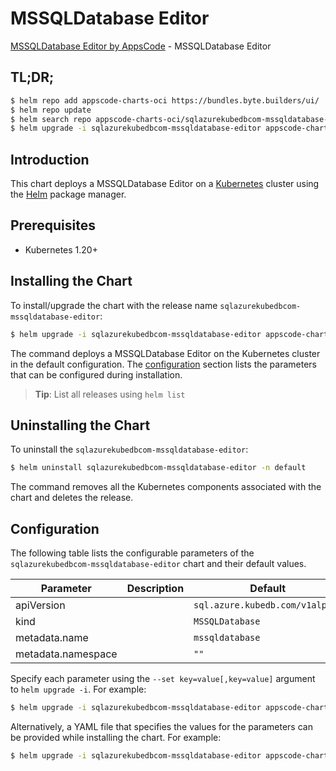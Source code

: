 # MSSQLDatabase Editor

[MSSQLDatabase Editor by AppsCode](https://appscode.com) - MSSQLDatabase Editor

## TL;DR;

```bash
$ helm repo add appscode-charts-oci https://bundles.byte.builders/ui/
$ helm repo update
$ helm search repo appscode-charts-oci/sqlazurekubedbcom-mssqldatabase-editor --version=v0.10.0
$ helm upgrade -i sqlazurekubedbcom-mssqldatabase-editor appscode-charts-oci/sqlazurekubedbcom-mssqldatabase-editor -n default --create-namespace --version=v0.10.0
```

## Introduction

This chart deploys a MSSQLDatabase Editor on a [Kubernetes](http://kubernetes.io) cluster using the [Helm](https://helm.sh) package manager.

## Prerequisites

- Kubernetes 1.20+

## Installing the Chart

To install/upgrade the chart with the release name `sqlazurekubedbcom-mssqldatabase-editor`:

```bash
$ helm upgrade -i sqlazurekubedbcom-mssqldatabase-editor appscode-charts-oci/sqlazurekubedbcom-mssqldatabase-editor -n default --create-namespace --version=v0.10.0
```

The command deploys a MSSQLDatabase Editor on the Kubernetes cluster in the default configuration. The [configuration](#configuration) section lists the parameters that can be configured during installation.

> **Tip**: List all releases using `helm list`

## Uninstalling the Chart

To uninstall the `sqlazurekubedbcom-mssqldatabase-editor`:

```bash
$ helm uninstall sqlazurekubedbcom-mssqldatabase-editor -n default
```

The command removes all the Kubernetes components associated with the chart and deletes the release.

## Configuration

The following table lists the configurable parameters of the `sqlazurekubedbcom-mssqldatabase-editor` chart and their default values.

|     Parameter      | Description |                  Default                   |
|--------------------|-------------|--------------------------------------------|
| apiVersion         |             | <code>sql.azure.kubedb.com/v1alpha1</code> |
| kind               |             | <code>MSSQLDatabase</code>                 |
| metadata.name      |             | <code>mssqldatabase</code>                 |
| metadata.namespace |             | <code>""</code>                            |


Specify each parameter using the `--set key=value[,key=value]` argument to `helm upgrade -i`. For example:

```bash
$ helm upgrade -i sqlazurekubedbcom-mssqldatabase-editor appscode-charts-oci/sqlazurekubedbcom-mssqldatabase-editor -n default --create-namespace --version=v0.10.0 --set apiVersion=sql.azure.kubedb.com/v1alpha1
```

Alternatively, a YAML file that specifies the values for the parameters can be provided while
installing the chart. For example:

```bash
$ helm upgrade -i sqlazurekubedbcom-mssqldatabase-editor appscode-charts-oci/sqlazurekubedbcom-mssqldatabase-editor -n default --create-namespace --version=v0.10.0 --values values.yaml
```
